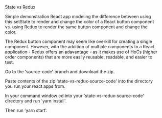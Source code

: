 State vs Redux

Simple demonstration React app modeling the difference between using this.setState to render and change the color of a React button component vs. using Redux to render the same button component and change the color.

The Redux button component may seem like overkill for creating a single component. However, with the addition of multiple components to a React application - Redux offers an adavantage - as it makes use of HoCs (higher order components) that are more easily reusable, readable, and easier to test.

Go to the 'source-code' branch and download the zip.

Paste contents of the zip 'state-vs-redux-source-code' into the directory you run your react apps from.

In your command window cd into your 'state-vs-redux-source-code' directory and run 'yarn install'.

Then run 'yarn start'.
